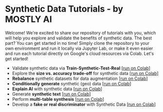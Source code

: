 # Synthetic Data Tutorials - by MOSTLY AI

Welcome! We're excited to share our repository of tutorials with you, which will help you explore and validate the benefits of synthetic data. The best part? You can get started in no time! Simply clone the repository to your own environment and run it locally via Jupyter Lab, or make it even easier and run each tutorial directly on Google's cloud resources via Colab. Let's get started!

* Validate synthetic data via **Train-Synthetic-Test-Real** [[run on Colab](https://colab.research.google.com/github/mostly-ai/mostly-tutorials/blob/dev/train-synthetic-test-real/TSTR.ipynb)]
* Explore the **size vs. accuracy trade-off** for synthetic data [[run on Colab](https://colab.research.google.com/github/mostly-ai/mostly-tutorials/blob/dev/size-vs-accuracy/size-vs-accuracy.ipynb)]
* **Rebalance** synthetic datasets for data augmentation [[run on Colab](https://colab.research.google.com/github/mostly-ai/mostly-tutorials/blob/dev/rebalancing/rebalancing.ipynb)]
* **Conditionally generate** synthetic (geo) data [[run on Colab](https://colab.research.google.com/github/mostly-ai/mostly-tutorials/blob/dev/conditional-generation/conditional-generation.ipynb)]
* **Explain AI**  with synthetic data [[run on Colab](https://colab.research.google.com/github/mostly-ai/mostly-tutorials/blob/dev/explainable-ai/explainable-ai.ipynb)]
* Generate **synthetic text** [[run on Colab](https://colab.research.google.com/github/mostly-ai/mostly-tutorials/blob/dev/synthetic-text/synthetic-text.ipynb)]
* Perform **multi-table synthesis** [[run on Colab](https://colab.research.google.com/github/mostly-ai/mostly-tutorials/blob/dev/multi-table/multi-table.ipynb)]
* Develop a **fake or real discriminator** with Synthetic Data [[run on Colab](https://colab.research.google.com/github/mostly-ai/mostly-tutorials/blob/dev/fake-or-real/fake-or-real.ipynb)]
